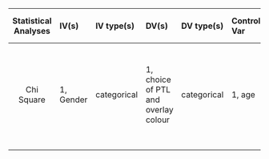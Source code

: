| **Statistical Analyses**	|  **IV(s)**  |  **IV type(s)** |  **DV(s)**  |  **DV type(s)**  |  **Control Var** | **Control Var type**  | **Question to be answered** | **_H0_** | **alpha** | **link to paper**| 
|:----------:|:----------|:------------|:-------------|:-------------|:------------|:------------- |:------------------|:----:|:-------:|:-------|
Chi Square	| 1, Gender | categorical | 1, choice of PTL and overlay colour| categorical | 1, age | continuous (could also be categorical) | 	Is gender (across all ages or within age groups) associated with overlay or PTL colour choice? | Gender and overlay/PTL color are not dependent | 0.05 | [Does Gender Influence Colour Choice in the Treatment of Visual Stress?](https://journals.plos.org/plosone/article?id=10.1371/journal.pone.0163326) |
  |||||||||
